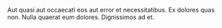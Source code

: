 Aut quasi aut occaecati eos aut error et necessitatibus. Ex dolores quas non. Nulla quaerat eum dolores. Dignissimos ad et.
